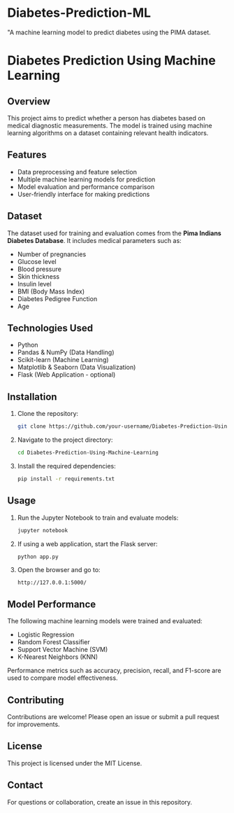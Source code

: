# Diabetes-Prediction-ML
"A machine learning model to predict diabetes using the PIMA dataset.


# Diabetes Prediction Using Machine Learning

## Overview
This project aims to predict whether a person has diabetes based on medical diagnostic measurements. The model is trained using machine learning algorithms on a dataset containing relevant health indicators.

## Features
- Data preprocessing and feature selection
- Multiple machine learning models for prediction
- Model evaluation and performance comparison
- User-friendly interface for making predictions

## Dataset
The dataset used for training and evaluation comes from the **Pima Indians Diabetes Database**. It includes medical parameters such as:
- Number of pregnancies
- Glucose level
- Blood pressure
- Skin thickness
- Insulin level
- BMI (Body Mass Index)
- Diabetes Pedigree Function
- Age

## Technologies Used
- Python
- Pandas & NumPy (Data Handling)
- Scikit-learn (Machine Learning)
- Matplotlib & Seaborn (Data Visualization)
- Flask (Web Application - optional)

## Installation
1. Clone the repository:
   ```sh
   git clone https://github.com/your-username/Diabetes-Prediction-Using-Machine-Learning.git
   ```
2. Navigate to the project directory:
   ```sh
   cd Diabetes-Prediction-Using-Machine-Learning
   ```
3. Install the required dependencies:
   ```sh
   pip install -r requirements.txt
   ```

## Usage
1. Run the Jupyter Notebook to train and evaluate models:
   ```sh
   jupyter notebook
   ```
2. If using a web application, start the Flask server:
   ```sh
   python app.py
   ```
3. Open the browser and go to:
   ```
   http://127.0.0.1:5000/
   ```

## Model Performance
The following machine learning models were trained and evaluated:
- Logistic Regression
- Random Forest Classifier
- Support Vector Machine (SVM)
- K-Nearest Neighbors (KNN)

Performance metrics such as accuracy, precision, recall, and F1-score are used to compare model effectiveness.

## Contributing
Contributions are welcome! Please open an issue or submit a pull request for improvements.

## License
This project is licensed under the MIT License.

## Contact
For questions or collaboration, create an issue in this repository.

